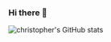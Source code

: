### Hi there 👋



![christopher's GitHub stats](https://github-readme-stats.vercel.app/api?username=christopherhois&theme=highcontrast&show_icons=true)
